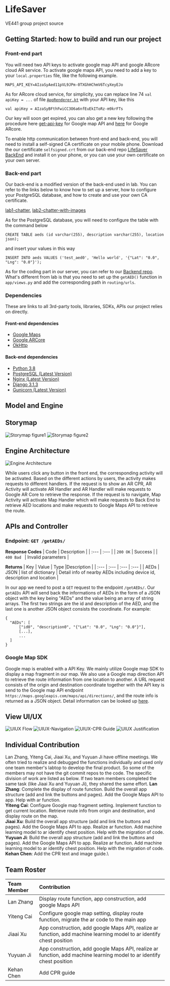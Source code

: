# LifeSaver
VE441 group project source 





## Getting Started: how to build and run our project
### Front-end part
You will need two API keys to activate google map API and google ARcore cloud AR service. To activate google maps API, you need to add a key to your `local.properties` file, like the following example.
  ```
  MAPS_API_KEY=AIzaSyAed11pVL9JPm-0TXGhHChmV6TcyXeyEJo
  ```
As for ARcore cloud service, for simplicity, you can replace line 74 `val apiKey = ...` of file [`AppRenderer.kt`](https://github.com/AlonsoChate/LifeSaver/blob/main/app/src/main/java/com/example/ve441_lifesaver_draft/kotlin/ml/AppRenderer.kt) with your API key, like this
  ```
  val apiKey = AIzaSyBFthFwiCC3O6a6nfEuEkIToRz-m9krFTs
  ```
Our key will soon get expired, you can also get a new key following the procedure here [get-api-key](https://developers.google.com/maps/documentation/android-sdk/get-api-key) for Google map API and [here](https://cloud.google.com/vision/docs/setup) for Google ARcore.

To enable http communication between front-end and back-end, you will need to install a self-signed CA certificate on your mobile phone. Download the our certificate `selfsigned.crt` from our back-end repo [LifeSaver BackEnd](https://github.com/lanzhgx/LifeSaver_Backend) and install it on your phone, or you can use your own certificate on your own server.


### Back-end part
Our back-end is a modified version of the back-end used in lab. You can refer to the links below to know how to set up a server, how to configure your PostgreSQL database, and how to create and use your own CA certificate.

[lab1-chatter](https://eecs441.eecs.umich.edu/ji-asns/lab1-chatter), [lab2-chatter-with-images](https://eecs441.eecs.umich.edu/ji-asns/lab2-images)

As for the PostgreSQL database, you will need to configure the table with the command below
  ```
  CREATE TABLE aeds (id varchar(255), description varchar(255), location json);
  ```
and insert your values in this way
  ```
  INSERT INTO aeds VALUES ('test_aed0', 'Hello world', '{"Lat": "0.0", "Lng": "0.0"}');
  ```

As for the coding part in our server, you can refer to our [Backend repo](https://github.com/lanzhgx/LifeSaver_Backend). What's different from lab is that you need to set up the `getAED()` function in `app/views.py` and add the corresponding path in `routing/urls`.


### Dependencies
These are links to all 3rd-party tools, libraries, SDKs, APIs our project relies on directly.

#### Front-end dependencies
- [Google Maps](https://developers.google.com/maps/documentation)
- [Google ARCore](https://developers.google.com/ar/develop?hl=zh-cn)
- [OkHttp](https://github.com/square/okhttp)

#### Back-end dependencies
- [Python 3.8](https://www.python.org/downloads/)
- [PostgreSQL (Latest Version)](https://www.postgresql.org/docs/current/index.html)
- [Nginx (Latest Version)](https://nginx.org/en/docs/install.html)
- [Django 3.1.3](https://pypi.org/project/Django/)
- [Gunicorn (Latest Version)](https://pypi.org/project/gunicorn/)






## Model and Engine
## Storymap
![Storymap figure1](https://github.com/AlonsoChate/LifeSaver/blob/main/figures/Storymap1.png)
![Storymap figure2](https://github.com/AlonsoChate/LifeSaver/blob/main/figures/Storymap2.png)

## Engine Architecture
![Engine Architecture](https://github.com/AlonsoChate/LifeSaver/blob/main/figures/LifeSaver%20Model%20and%20Engine.png)

While users click any button in the front end, the corresponding activity will be activated. Based on the different actions by users, the activity makes requests to different handlers. If the request is to show an AR CPR, AR Activity will activate AR Handler and AR Handler will make requests to Google AR Core to retrieve the response. If the request is to navigate, Map Activity will activate Map Handler which will make requests to Back End to retrieve AED locations and make requests to Google Maps API to retrieve the route.


## APIs and Controller
### Endpoint: `GET /getAEDs/`
**Response Codes**
| Code  | Description |
| :--- | :--- |
| `200 OK` | Success |
| `400 Bad ` | Invalid parameters |

**Returns**
| Key  | Value | Type  |Description  |
| :--- | :--- | :---  | :--- |
| AEDs | JSON | list of dictionary | Detail info of nearby AEDs including device id, description and location | 

In our app we need to post a `GET` request to the endpoint `/getAEDs/`. Our `getAEDs` API will send back the informations of AEDs in the form of a JSON object with the key being "AEDs" and the value being an array of string arrays. The first two strings are the id and description of the AED, and the last one is another JSON object consists the coordinate. For example: 
```
{
  "AEDs": [
      ["id0", "description0", "{"Lat": "0.0", "Lng": "0.0"}"], 
      [...],
      ...
  ]
}
```

### Google Map SDK
Google map is enabled with a API Key. We mainly utilize Google map SDK to display a map fragment in our map. We also use a Google map direction API to retrieve the route information from one location to another. A URL request consists of the origin and destination coordinate together with the API key is send to the Google map API endpoint `https://maps.googleapis.com/maps/api/directions/`, and the route info is returned as a JSON object. Detail information can be looked up [here](https://developers.google.com/maps/documentation/directions/get-directions). 



## View UI/UX
![UIUX Flow](https://github.com/AlonsoChate/LifeSaver/blob/main/figures/uiuxflow.png)
![UIUX-Navigation](https://github.com/AlonsoChate/LifeSaver/blob/main/figures/uiux_navigation.png)
![UIUX-CPR Guide](https://github.com/AlonsoChate/LifeSaver/blob/main/figures/uiux_cpr.png)
![UIUX Justification](https://github.com/AlonsoChate/LifeSaver/blob/main/figures/uiux_justification.png)

## Individual Contribution
Lan Zhang, Yiteng Cai, Jiaai Xu, and Yuyuan Ji have offline meetings. We often tried to realize and debugged the functions individually and used only one team member's labtop to develop the final product. So some of the members may not have the git commit repos to the code. The specific division of work are listed as below. If two team members completed the same task (like Jiaai Xu and Yuyuan Ji), they shared the same effort.
**Lan Zhang**: Complete the display of route function. Build the overall app structure (add and link the buttons and pages). Add the Google Maps API to app. Help with ar function.\
**Yiteng Cai**: Configure Google map fragment setting. Implement function to get current location. Retrieve route info from origin and destination, and display route on the map.\
**Jiaai Xu**: Build the overall app structure (add and link the buttons and pages). Add the Google Maps API to app. Realize ar function. Add machine learning model to ar identify chest position. Help with the migration of code.\
**Yuyuan Ji**: Build the overall app structure (add and link the buttons and pages). Add the Google Maps API to app. Realize ar function. Add machine learning model to ar identify chest position. Help with the migration of code.\
**Kehan Chen**: Add the CPR text and image guide.\


## Team Roster
| Team Member | Contribution |
| :--- | :--- |
| Lan Zhang   | Display route function, app construction, add google Maps API |
| Yiteng Cai  | Configure google map setting, display route function, migrate the ar code to the main app |
| Jiaai Xu    | App construction, add google Maps API, realize ar function, add machine learning model to ar identify chest position |
| Yuyuan Ji   | App construction, add google Maps API, realize ar function, add machine learning model to ar identify chest position |
| Kehan Chen  | Add CPR guide |

